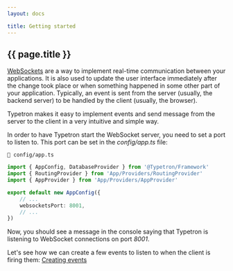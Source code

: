 ```yaml
---
layout: docs

title: Getting started
---
```


## {{ page.title }}

[WebSockets](https://developer.mozilla.org/en-US/docs/Web/API/WebSocket) are a way to implement real-time communication
between your applications. It is also used to update the user interface immediately after the change took place or when
something happened in some other part of your application. Typically, an event is sent from the server (usually, the
backend server) to be handled by the client (usually, the browser).

Typetron makes it easy to implement events and send message from the server to the client in a very intuitive and simple
way.

In order to have Typetron start the WebSocket server, you need to set a port to listen to. This port can be set in the
_config/app.ts_ file:

```file-path
📁 config/app.ts
```

```ts
import { AppConfig, DatabaseProvider } from '@Typetron/Framework'
import { RoutingProvider } from 'App/Providers/RoutingProvider'
import { AppProvider } from 'App/Providers/AppProvider'

export default new AppConfig({
    // ...
    websocketsPort: 8001,
    // ...
})
```

Now, you should see a message in the console saying that Typetron is listening to WebSocket connections on port _8001_.

Let's see how we can create a few events to listen to when the client is firing
them: [Creating events](/docs/websockets/controllers-and-events)
